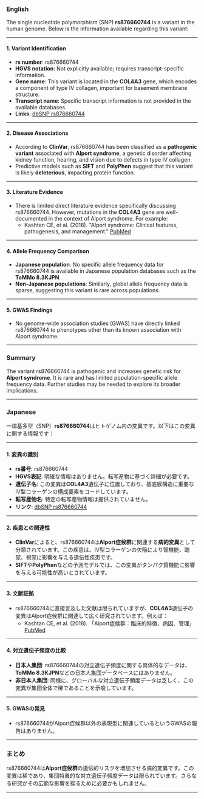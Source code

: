 ### English

The single nucleotide polymorphism (SNP) **rs876660744** is a variant in the human genome. Below is the information available regarding this variant:

---

#### 1. Variant Identification
- **rs number**: rs876660744
- **HGVS notation**: Not explicitly available; requires transcript-specific information.
- **Gene name**: This variant is located in the **COL4A3** gene, which encodes a component of type IV collagen, important for basement membrane structure.
- **Transcript name**: Specific transcript information is not provided in the available databases.
- **Links**: [dbSNP rs876660744](https://www.ncbi.nlm.nih.gov/snp/rs876660744)

---

#### 2. Disease Associations
- According to **ClinVar**, rs876660744 has been classified as a **pathogenic variant** associated with **Alport syndrome**, a genetic disorder affecting kidney function, hearing, and vision due to defects in type IV collagen.
- Predictive models such as **SIFT** and **PolyPhen** suggest that this variant is likely **deleterious**, impacting protein function.

---

#### 3. Literature Evidence
- There is limited direct literature evidence specifically discussing rs876660744. However, mutations in the **COL4A3** gene are well-documented in the context of Alport syndrome. For example:
  - Kashtan CE, et al. (2018). "Alport syndrome: Clinical features, pathogenesis, and management." [PubMed](https://pubmed.ncbi.nlm.nih.gov/29389407/)

---

#### 4. Allele Frequency Comparison
- **Japanese population**: No specific allele frequency data for rs876660744 is available in Japanese population databases such as the **ToMMo 8.3KJPN**.
- **Non-Japanese populations**: Similarly, global allele frequency data is sparse, suggesting this variant is rare across populations.

---

#### 5. GWAS Findings
- No genome-wide association studies (GWAS) have directly linked rs876660744 to phenotypes other than its known association with Alport syndrome.

---

### Summary
The variant rs876660744 is pathogenic and increases genetic risk for **Alport syndrome**. It is rare and has limited population-specific allele frequency data. Further studies may be needed to explore its broader implications.

---

### Japanese

一塩基多型（SNP）**rs876660744**はヒトゲノム内の変異です。以下はこの変異に関する情報です：

---

#### 1. 変異の識別
- **rs番号**: rs876660744
- **HGVS表記**: 明確な情報はありません。転写産物に基づく詳細が必要です。
- **遺伝子名**: この変異は**COL4A3**遺伝子に位置しており、基底膜構造に重要なIV型コラーゲンの構成要素をコードしています。
- **転写産物名**: 特定の転写産物情報は提供されていません。
- **リンク**: [dbSNP rs876660744](https://www.ncbi.nlm.nih.gov/snp/rs876660744)

---

#### 2. 疾患との関連性
- **ClinVar**によると、rs876660744は**Alport症候群**に関連する**病的変異**として分類されています。この疾患は、IV型コラーゲンの欠陥により腎機能、聴覚、視覚に影響を与える遺伝性疾患です。
- **SIFT**や**PolyPhen**などの予測モデルでは、この変異がタンパク質機能に影響を与える可能性が高いとされています。

---

#### 3. 文献証拠
- rs876660744に直接言及した文献は限られていますが、**COL4A3**遺伝子の変異はAlport症候群に関連して広く研究されています。例えば：
  - Kashtan CE, et al. (2018). 「Alport症候群：臨床的特徴、病因、管理」 [PubMed](https://pubmed.ncbi.nlm.nih.gov/29389407/)

---

#### 4. 対立遺伝子頻度の比較
- **日本人集団**: rs876660744の対立遺伝子頻度に関する具体的なデータは、**ToMMo 8.3KJPN**などの日本人集団データベースにはありません。
- **非日本人集団**: 同様に、グローバルな対立遺伝子頻度データは乏しく、この変異が集団全体で稀であることを示唆しています。

---

#### 5. GWASの発見
- rs876660744がAlport症候群以外の表現型に関連しているというGWASの報告はありません。

---

### まとめ
rs876660744は**Alport症候群**の遺伝的リスクを増加させる病的変異です。この変異は稀であり、集団特異的な対立遺伝子頻度データは限られています。さらなる研究がその広範な影響を探るために必要かもしれません。

---